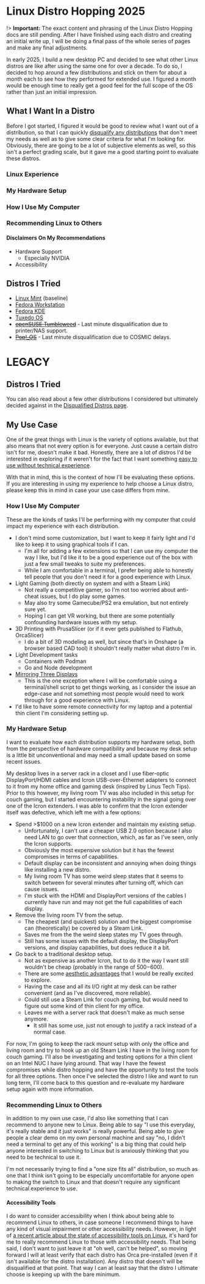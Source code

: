 # Linux Distro Hopping 2025
!> **Important:** The exact content and phrasing of the Linux Distro Hopping docs are still pending. After I have finished using each distro and creating an initial write up, I will be doing a final pass of the whole series of pages and make any final adjustments.

In early 2025, I build a new desktop PC and decided to see what other Linux distros are like after using the same one for over a decade. To do so, I decided to hop around a few distributions and stick on them for about a month each to see how they performed for extended use. I figured a month would be enough time to really get a good feel for the full scope of the OS rather than just an initial impression.

## What I Want In a Distro
Before I got started, I figured it would be good to review what I want out of a distribution, so that I can quickly [disqualify any distributions](/software/linux/distro-hopping-2025/disqualified) that don't meet my needs as well as to give some clear criteria for what I'm looking for. Obviously, there are going to be a lot of subjective elements as well, so this isn't a perfect grading scale, but it gave me a good starting point to evaluate these distros.

### Linux Experience

### My Hardware Setup

### How I Use My Computer

### Recommending Linux to Others

#### Disclaimers On My Recommendations
* Hardware Support
  * Especially NVIDIA
* Accessibility

## Distros I Tried

* [Linux Mint](https://linuxmint.com/) (baseline)
* [Fedora Workstation](https://fedoraproject.org/workstation/)
* [Fedora KDE](https://fedoraproject.org/spins/kde)
* [Tuxedo OS](https://www.tuxedocomputers.com/en/TUXEDO-OS_1.tuxedo)
* ~~[openSUSE Tumbleweed](https://www.opensuse.org/#Tumbleweed)~~ - Last minute disqualification due to printer/NAS support.
* ~~[Pop!_OS](https://pop.system76.com/)~~ - Last minute disqualification due to COSMIC delays.

# LEGACY
## Distros I Tried

You can also read about a few other distributions I considered but ultimately decided against in the [Disqualified Distros page](/software/linux/distro-hopping-2025/disqualified.md).

## My Use Case
One of the great things with Linux is the variety of options available, but that also means that not every option is for everyone. Just cause a certain distro isn't for me, doesn't make it bad. Honestly, there are a lot of distros I'd be interested in exploring if it weren't for the fact that I want something [easy to use without technical experience](#recommending-linux-to-others).

With that in mind, this is the context of how I'll be evaluating these options. If you are interesting in using my experience to help choose a Linux distro, please keep this in mind in case your use case differs from mine.

<!-- TODO: Add section about my linux exp and comfort. -->

### How I Use My Computer
These are the kinds of tasks I'll be performing with my computer that could impact my experience with each distribution.

* I don't mind some customization, but I want to keep it fairly light and I'd like to keep it to using graphical tools if I can.
  * I'm all for adding a few extensions so that I can use my computer the way I like, but I'd like it to be a good experience out of the box with just a few small tweaks to suite my preferences.
  * While I am comfortable in a terminal, I prefer being able to honestly tell people that you don't need it for a good experience with Linux.
* Light Gaming (both directly on system and with a Steam Link)
  * Not really a competitive gamer, so I'm not too worried about anti-cheat issues, but I do play some games.
  * May also try some Gamecube/PS2 era emulation, but not entirely sure yet.
  * Hoping I can get VR working, but there are some potentially confounding hardware issues with my setup.
* 3D Printing with PrusaSlicer (or if it ever gets published to Flathub, OrcaSlicer)
  * I do a bit of 3D modeling as well, but since that's in Onshape (a browser based CAD tool) it shouldn't really matter what distro I'm in.
* Light Development tasks
  * Containers with Podman
  * Go and Node development
* [Mirroring Three Displays](https://forums.linuxmint.com/viewtopic.php?t=418626)
  * This is the one exception where I will be comfortable using a terminal/shell script to get things working, as I consider the issue an edge-case and not something most people would need to work through for a good experience with Linux.
* I'd like to have some remote connectivity for my laptop and a potential thin client I'm considering setting up.

### My Hardware Setup
I want to evaluate how each distribution supports my hardware setup, both from the perspective of hardware compatibility and because my desk setup is a little bit unconventional and may need a small update based on some recent issues.

My desktop lives in a server rack in a closet and I use fiber-optic DisplayPort/HDMI cables and Icron USB-over-Ethernet adapters to connect to it from my home office and gaming desk (inspired by Linus Tech Tips). Prior to this however, my living room TV was also included in this setup for couch gaming, but I started encountering instability in the signal going over one of the Icron extenders. I was able to confirm that the Icron extender itself was defective, which left me with a few options:

* Spend >$1000 on a new Icron extender and maintain my existing setup.
  * Unfortunately, I can't use a cheaper USB 2.0 option because I also need LAN to go over that connection, which, as far as I've seen, only the Icron supports.
  * Obviously the most expensive solution but it has the fewest compromises in terms of capabilities.
  * Default display can be inconsistent and annoying when doing things like installing a new distro.
  * My living room TV has some weird sleep states that it seems to switch between for several minutes after turning off, which can cause issues.
  * I'm stuck with the HDMI and DisplayPort versions of the cables I currently have run and may not get the full capabilities of each display.
* Remove the living room TV from the setup.
  * The cheapest (and quickest) solution and the biggest compromise can (theoretically) be covered by a Steam Link.
  * Saves me from the the weird sleep states my TV goes through.
  * Still has some issues with the default display, the DisplayPort versions, and display capabilities, but does reduce it a bit.
* Go back to a traditional desktop setup.
  * Not as expensive as another Icron, but to do it the way I want still wouldn't be cheap (probably in the range of $500-$600).
  * There are some [aesthetic advantages](https://starforgesystems.com/products/frieren-case-bundle) that I would be really excited to explore.
  * Having the case and all its I/O right at my desk can be rather convenient (and as I've discovered, more reliable).
  * Could still use a Steam Link for couch gaming, but would need to figure out some kind of thin client for my office.
  * Leaves me with a server rack that doesn't make as much sense anymore.
    * It still has some use, just not enough to justify a rack instead of a normal case.

For now, I'm going to keep the rack mount setup with only the office and living room and try to hook up an old Steam Link I have in the living room for couch gaming. I'll also be investigating and testing options for a thin client on an Intel NUC I have lying around. That way I have the fewest compromises while distro hopping and have the opportunity to test the tools for all three options. Then once I've selected the distro I like and want to run long term, I'll come back to this question and re-evaluate my hardware setup again with more information.

### Recommending Linux to Others
In addition to my own use case, I'd also like something that I can recommend to anyone new to Linux. Being able to say "I use this everyday, it's really stable and it just works" is really powerful. Being able to give people a clear demo on my own personal machine and say "no, I didn't need a terminal to get any of this working" is a big thing that could help anyone interested in switching to Linux but is anxiously thinking that you need to be technical to use it.

I'm not necessarily trying to find a "one size fits all" distribution, so much as one that I think isn't going to be especially uncomfortable for anyone open to making the switch to Linux and that doesn't require any significant technical experience to use.

#### Accessibility Tools
I do want to consider accessibility when I think about being able to recommend Linux to others, in case someone I recommend things to have any kind of visual impairment or other accessibility needs. However, in light of [a recent article about the state of accessibility tools on Linux](https://fireborn.mataroa.blog/blog/i-want-to-love-linux-it-doesnt-love-me-back-post-1-built-for-control-but-not-for-people/), it's hard for me to really recommend Linux to those with accessibility needs. That being said, I don't want to just leave it at "oh well, can't be helped", so moving forward I will at least verify that each distro has Orca pre-installed (even if it isn't available for the distro installation). Any distro that doesn't will be disqualified at that point. That way I can at least say that the distro I ultimate choose is keeping up with the bare minimum.

<!-- TODO: Add section for known gaps like Nvidia drivers. Probably can move A11y tools into this section as well. -->